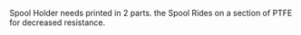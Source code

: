 Spool Holder needs printed in 2 parts. the Spool Rides on a section of PTFE for decreased resistance.
